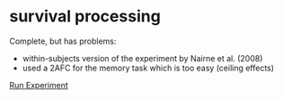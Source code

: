 # survival processing

Complete, but has problems:
- within-subjects version of the experiment by Nairne et al. (2008)
- used a 2AFC for the memory task which is too easy (ceiling effects)


[Run Experiment](https://nbrosowsky.github.io/online-psychology-demos/survival-processing/index.html)
